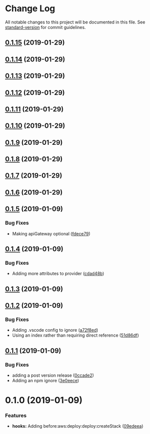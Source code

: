 # Change Log

All notable changes to this project will be documented in this file. See [standard-version](https://github.com/conventional-changelog/standard-version) for commit guidelines.

<a name="0.1.15"></a>
## [0.1.15](https://github.com/XappMedia/serverless-plugin-types/compare/v0.1.14...v0.1.15) (2019-01-29)



<a name="0.1.14"></a>
## [0.1.14](https://github.com/XappMedia/serverless-plugin-types/compare/v0.1.13...v0.1.14) (2019-01-29)



<a name="0.1.13"></a>
## [0.1.13](https://github.com/XappMedia/serverless-plugin-types/compare/v0.1.12...v0.1.13) (2019-01-29)



<a name="0.1.12"></a>
## [0.1.12](https://github.com/XappMedia/serverless-plugin-types/compare/v0.1.11...v0.1.12) (2019-01-29)



<a name="0.1.11"></a>
## [0.1.11](https://github.com/XappMedia/serverless-plugin-types/compare/v0.1.10...v0.1.11) (2019-01-29)



<a name="0.1.10"></a>
## [0.1.10](https://github.com/XappMedia/serverless-plugin-types/compare/v0.1.9...v0.1.10) (2019-01-29)



<a name="0.1.9"></a>
## [0.1.9](https://github.com/XappMedia/serverless-plugin-types/compare/v0.1.8...v0.1.9) (2019-01-29)



<a name="0.1.8"></a>
## [0.1.8](https://github.com/XappMedia/serverless-plugin-types/compare/v0.1.7...v0.1.8) (2019-01-29)



<a name="0.1.7"></a>
## [0.1.7](https://github.com/XappMedia/serverless-plugin-types/compare/v0.1.6...v0.1.7) (2019-01-29)



<a name="0.1.6"></a>
## [0.1.6](https://github.com/XappMedia/serverless-plugin-types/compare/v0.1.5...v0.1.6) (2019-01-29)



<a name="0.1.5"></a>
## [0.1.5](https://github.com/XappMedia/serverless-plugin-types/compare/v0.1.4...v0.1.5) (2019-01-09)


### Bug Fixes

* Making apiGateway optional ([fdece79](https://github.com/XappMedia/serverless-plugin-types/commit/fdece79))



<a name="0.1.4"></a>
## [0.1.4](https://github.com/XappMedia/serverless-plugin-types/compare/v0.1.3...v0.1.4) (2019-01-09)


### Bug Fixes

* Adding more attributes to provider ([cdad48b](https://github.com/XappMedia/serverless-plugin-types/commit/cdad48b))



<a name="0.1.3"></a>
## [0.1.3](https://github.com/XappMedia/serverless-plugin-types/compare/v0.1.2...v0.1.3) (2019-01-09)



<a name="0.1.2"></a>
## [0.1.2](https://github.com/XappMedia/serverless-plugin-types/compare/v0.1.1...v0.1.2) (2019-01-09)


### Bug Fixes

* Adding .vscode config to ignore ([a72f8ed](https://github.com/XappMedia/serverless-plugin-types/commit/a72f8ed))
* Using an index rather than requiring direct reference ([51d86df](https://github.com/XappMedia/serverless-plugin-types/commit/51d86df))



<a name="0.1.1"></a>
## [0.1.1](https://github.com/XappMedia/serverless-plugin-types/compare/v0.1.0...v0.1.1) (2019-01-09)


### Bug Fixes

* adding a post version release ([0ccade2](https://github.com/XappMedia/serverless-plugin-types/commit/0ccade2))
* Adding an npm ignore ([3e0eece](https://github.com/XappMedia/serverless-plugin-types/commit/3e0eece))



<a name="0.1.0"></a>
# 0.1.0 (2019-01-09)


### Features

* **hooks:** Adding before:aws:deploy:deploy:createStack ([09edeea](https://github.com/XappMedia/serverless-plugin-types/commit/09edeea))
